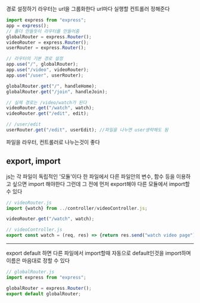 경로 설정하기
라우터는 url을 그룹화한다
url마다 실행할 컨트롤러 정해준다

```javascript
import express from "express";
app = express();
// 폴더 만들듯이 라우터를 만들어줌
globalRouter = express.Router();
videoRouter = express.Router();
userRouter = express.Router();

// 라우터의 기본 경로 설정
app.use("/", globalRouter);
app.use("/video", videoRouter);
app.use("/user", userRouter);

globalRouter.get("/", handleHome);
globalRouter.get("/join", handleJoin);

// 실제 경로는 /video/watch가 된다
videoRouter.get("/watch", watch);
videoRouter.get("/edit", edit);

// /user/edit
userRouter.get("/edit", userEdit); //파일을 나누면 user생략해도 됨

```

파일을 라우터, 컨트롤러로 나누는것이 좋다 

## export, import

js는 각 파일이 독립적인 '모듈'이다
한 파일에서 다른 파일안의 변수, 함수 등을 이용하고 싶으면 import 해야한다
그런데 그 전에 먼저 export해야 다른 모듈에서 import할 수 있다

```javascript
// videoRouter.js
import {watch} from ../controller/videoController.js;

videoRouter.get("/watch", watch);

```

```javascript
// videoController.js
export const watch = (req, res) => {return res.send("watch video page");}

```

---

export default 하면 다른 파일에서 import할때 자동으로 default인것을 import하며
이름은 마음대로 정할 수 있다
```javascript
// globalRouter.js
import express from "express";

globalRouter = express.Router();
export default globalRouter;

```